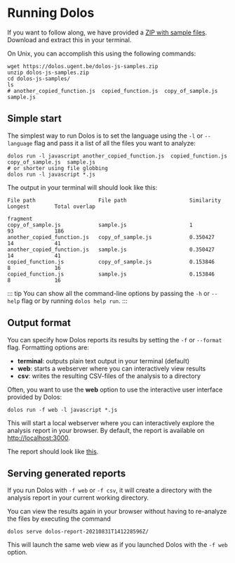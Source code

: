 # Running Dolos

If you want to follow along, we have provided a [ZIP with sample files](/dolos-js-samples.zip).
Download and extract this in your terminal.

On Unix, you can accomplish this using the following commands:
```shell
wget https://dolos.ugent.be/dolos-js-samples.zip
unzip dolos-js-samples.zip
cd dolos-js-samples/
ls
# another_copied_function.js  copied_function.js  copy_of_sample.js  sample.js
```

## Simple start

The simplest way to run Dolos is to set the language using the `-l` or `--language`
flag and pass it a list of all the files you want to analyze:
```shell
dolos run -l javascript another_copied_function.js  copied_function.js  copy_of_sample.js  sample.js
# or shorter using file globbing
dolos run -l javascript *.js
```
The output in your terminal will should look like this:
```
File path                    File path                    Similarity  Longest        Total overlap
                                                                      fragment
copy_of_sample.js            sample.js                    1           93             186
another_copied_function.js   copy_of_sample.js            0.350427    14             41
another_copied_function.js   sample.js                    0.350427    14             41
copied_function.js           copy_of_sample.js            0.153846    8              16
copied_function.js           sample.js                    0.153846    8              16
```
::: tip
You can show all the command-line options by passing the `-h` or `--help` flag
or by running `dolos help run`.
:::

## Output format

You can specify how Dolos reports its results by setting the `-f` or `--format` flag.
Formatting options are:
 - **terminal**: outputs plain text output in your terminal (default)
 - **web**: starts a webserver where you can interactively view results
 - **csv**: writes the resulting CSV-files of the analysis to a directory 

Often, you want to use the **web** option to use the interactive user interface
provided by Dolos:

```shell
dolos run -f web -l javascript *.js
```

This will start a local webserver where you can interactively explore the
analysis report in your browser. By default, the report is available on <http://localhost:3000>.

The report should look like [this](https://dolos.ugent.be/demo/sample/).

## Serving generated reports

If you run Dolos with `-f web` or `-f csv`, it will create a directory with the
analysis report in your current working directory.

You can view the results again in your browser without having to re-analyze the
files by executing the command
```shell
dolos serve dolos-report-20210831T141228596Z/
```

This will launch the same web view as if you launched Dolos with the `-f web`
option.